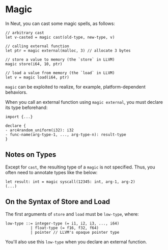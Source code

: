 # Magic

In Neut, you can cast some magic spells, as follows:

```neut
// arbitrary cast
let v-casted = magic cast(old-type, new-type, v)

// calling external function
let ptr = magic external(malloc, 3) // allocate 3 bytes

// store a value to memory (the `store` in LLVM)
magic store(i64, 10, ptr)

// load a value from memory (the `load` in LLVM)
let v = magic load(i64, ptr)
```

`magic` can be exploited to realize, for example, platform-dependent behaviors.

When you call an external function using `magic external`, you must declare its type beforehand:

```neut
import {...}

declare {
- arc4random_uniform(i32): i32
- func-name(arg-type-1, ..., arg-type-n): result-type
}
```

## Notes on Types

Except for `cast`, the resulting type of a `magic` is not specified. Thus, you often need to annotate types like the below:

```neut
let result: int = magic syscall(12345: int, arg-1, arg-2)
(...)
```

## On the Syntax of Store and Load

The first arguments of `store` and `load` must be `low-type`, where:

```neut
low-type ::= integer-type (= i1, i2, i3, ..., i64)
           | float-type (= f16, f32, f64)
           | pointer // LLVM's opaque pointer type
```

You'll also use this `low-type` when you declare an external function.
